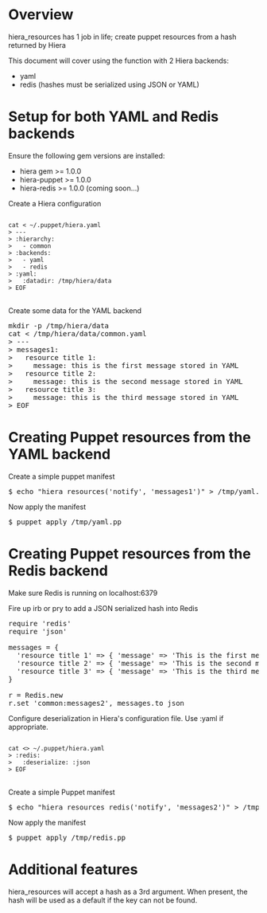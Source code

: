 Overview
========

hiera_resources has 1 job in life; create puppet resources from a hash returned by Hiera

This document will cover using the function with 2 Hiera backends:
  - yaml
  - redis (hashes must be serialized using JSON or YAML)

Setup for both YAML and Redis backends
=======================================

Ensure the following gem versions are installed:

  - hiera gem >= 1.0.0
  - hiera-puppet >= 1.0.0
  - hiera-redis >= 1.0.0 (coming soon...)

Create a Hiera configuration

<pre>
<code>
cat <<EOF > ~/.puppet/hiera.yaml
> ---
> :hierarchy:
>   - common
> :backends:
>   - yaml
>   - redis
> :yaml:
>   :datadir: /tmp/hiera/data
> EOF
</code>
</pre>

Create some data for the YAML backend

<pre>
mkdir -p /tmp/hiera/data
cat <<EOF > /tmp/hiera/data/common.yaml
> ---
> messages1:
>   resource title 1:
>     message: this is the first message stored in YAML
>   resource title 2:
>     message: this is the second message stored in YAML
>   resource title 3:
>     message: this is the third message stored in YAML
> EOF
</pre>

Creating Puppet resources from the YAML backend
======================================

Create a simple puppet manifest
<pre>
$ echo "hiera_resources('notify', 'messages1')" > /tmp/yaml.pp
</pre>

Now apply the manifest
<pre>
$ puppet apply /tmp/yaml.pp
</pre>

Creating Puppet resources from the Redis backend
=======================================

Make sure Redis is running on localhost:6379

Fire up irb or pry to add a JSON serialized hash into Redis

<pre>
require 'redis'
require 'json'

messages = {
  'resource title 1' => { 'message' => 'This is the first message stored in Redis.' },
  'resource title 2' => { 'message' => 'This is the second message stored in Redis.' },
  'resource title 3' => { 'message' => 'This is the third message stored in Redis.' }
}

r = Redis.new
r.set 'common:messages2', messages.to_json
</pre>

Configure deserialization in Hiera's configuration file. Use :yaml if
appropriate.
<pre>
<code>
cat <<EOF >> ~/.puppet/hiera.yaml
> :redis:
>   :deserialize: :json
> EOF
</code>
</pre>

Create a simple Puppet manifest

<pre>
$ echo "hiera_resources_redis('notify', 'messages2')" > /tmp/redis.pp
</pre>

Now apply the manifest

<pre>
$ puppet apply /tmp/redis.pp
</pre>

Additional features
===================

hiera_resources will accept a hash as a 3rd argument. When present, the hash will be used as a default if the key can not be found.
